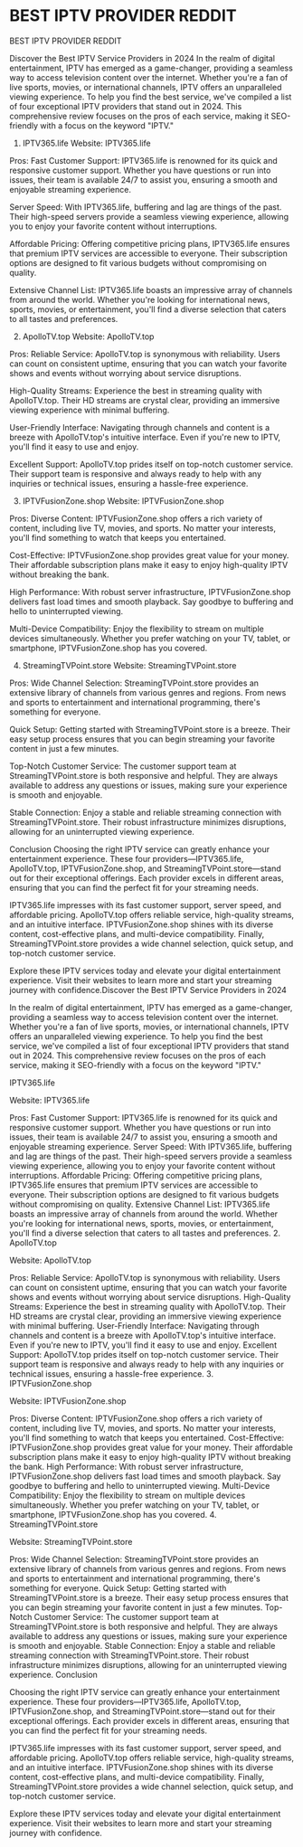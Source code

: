 # BEST IPTV PROVIDER REDDIT
BEST IPTV PROVIDER REDDIT

Discover the Best IPTV Service Providers in 2024
In the realm of digital entertainment, IPTV has emerged as a game-changer, providing a seamless way to access television content over the internet. Whether you're a fan of live sports, movies, or international channels, IPTV offers an unparalleled viewing experience. To help you find the best service, we've compiled a list of four exceptional IPTV providers that stand out in 2024. This comprehensive review focuses on the pros of each service, making it SEO-friendly with a focus on the keyword "IPTV."

1. IPTV365.life
Website: IPTV365.life

Pros:
Fast Customer Support: IPTV365.life is renowned for its quick and responsive customer support. Whether you have questions or run into issues, their team is available 24/7 to assist you, ensuring a smooth and enjoyable streaming experience.

Server Speed: With IPTV365.life, buffering and lag are things of the past. Their high-speed servers provide a seamless viewing experience, allowing you to enjoy your favorite content without interruptions.

Affordable Pricing: Offering competitive pricing plans, IPTV365.life ensures that premium IPTV services are accessible to everyone. Their subscription options are designed to fit various budgets without compromising on quality.

Extensive Channel List: IPTV365.life boasts an impressive array of channels from around the world. Whether you're looking for international news, sports, movies, or entertainment, you'll find a diverse selection that caters to all tastes and preferences.

2. ApolloTV.top
Website: ApolloTV.top

Pros:
Reliable Service: ApolloTV.top is synonymous with reliability. Users can count on consistent uptime, ensuring that you can watch your favorite shows and events without worrying about service disruptions.

High-Quality Streams: Experience the best in streaming quality with ApolloTV.top. Their HD streams are crystal clear, providing an immersive viewing experience with minimal buffering.

User-Friendly Interface: Navigating through channels and content is a breeze with ApolloTV.top's intuitive interface. Even if you're new to IPTV, you'll find it easy to use and enjoy.

Excellent Support: ApolloTV.top prides itself on top-notch customer service. Their support team is responsive and always ready to help with any inquiries or technical issues, ensuring a hassle-free experience.

3. IPTVFusionZone.shop
Website: IPTVFusionZone.shop

Pros:
Diverse Content: IPTVFusionZone.shop offers a rich variety of content, including live TV, movies, and sports. No matter your interests, you'll find something to watch that keeps you entertained.

Cost-Effective: IPTVFusionZone.shop provides great value for your money. Their affordable subscription plans make it easy to enjoy high-quality IPTV without breaking the bank.

High Performance: With robust server infrastructure, IPTVFusionZone.shop delivers fast load times and smooth playback. Say goodbye to buffering and hello to uninterrupted viewing.

Multi-Device Compatibility: Enjoy the flexibility to stream on multiple devices simultaneously. Whether you prefer watching on your TV, tablet, or smartphone, IPTVFusionZone.shop has you covered.

4. StreamingTVPoint.store
Website: StreamingTVPoint.store

Pros:
Wide Channel Selection: StreamingTVPoint.store provides an extensive library of channels from various genres and regions. From news and sports to entertainment and international programming, there's something for everyone.

Quick Setup: Getting started with StreamingTVPoint.store is a breeze. Their easy setup process ensures that you can begin streaming your favorite content in just a few minutes.

Top-Notch Customer Service: The customer support team at StreamingTVPoint.store is both responsive and helpful. They are always available to address any questions or issues, making sure your experience is smooth and enjoyable.

Stable Connection: Enjoy a stable and reliable streaming connection with StreamingTVPoint.store. Their robust infrastructure minimizes disruptions, allowing for an uninterrupted viewing experience.

Conclusion
Choosing the right IPTV service can greatly enhance your entertainment experience. These four providers—IPTV365.life, ApolloTV.top, IPTVFusionZone.shop, and StreamingTVPoint.store—stand out for their exceptional offerings. Each provider excels in different areas, ensuring that you can find the perfect fit for your streaming needs.

IPTV365.life impresses with its fast customer support, server speed, and affordable pricing. ApolloTV.top offers reliable service, high-quality streams, and an intuitive interface. IPTVFusionZone.shop shines with its diverse content, cost-effective plans, and multi-device compatibility. Finally, StreamingTVPoint.store provides a wide channel selection, quick setup, and top-notch customer service.

Explore these IPTV services today and elevate your digital entertainment experience. Visit their websites to learn more and start your streaming journey with confidence.Discover the Best IPTV Service Providers in 2024

In the realm of digital entertainment, IPTV has emerged as a game-changer, providing a seamless way to access television content over the internet. Whether you're a fan of live sports, movies, or international channels, IPTV offers an unparalleled viewing experience. To help you find the best service, we've compiled a list of four exceptional IPTV providers that stand out in 2024. This comprehensive review focuses on the pros of each service, making it SEO-friendly with a focus on the keyword "IPTV."

IPTV365.life

Website: IPTV365.life

Pros:
Fast Customer Support: IPTV365.life is renowned for its quick and responsive customer support. Whether you have questions or run into issues, their team is available 24/7 to assist you, ensuring a smooth and enjoyable streaming experience.
Server Speed: With IPTV365.life, buffering and lag are things of the past. Their high-speed servers provide a seamless viewing experience, allowing you to enjoy your favorite content without interruptions.
Affordable Pricing: Offering competitive pricing plans, IPTV365.life ensures that premium IPTV services are accessible to everyone. Their subscription options are designed to fit various budgets without compromising on quality.
Extensive Channel List: IPTV365.life boasts an impressive array of channels from around the world. Whether you're looking for international news, sports, movies, or entertainment, you'll find a diverse selection that caters to all tastes and preferences.
2. ApolloTV.top

Website: ApolloTV.top

Pros:
Reliable Service: ApolloTV.top is synonymous with reliability. Users can count on consistent uptime, ensuring that you can watch your favorite shows and events without worrying about service disruptions.
High-Quality Streams: Experience the best in streaming quality with ApolloTV.top. Their HD streams are crystal clear, providing an immersive viewing experience with minimal buffering.
User-Friendly Interface: Navigating through channels and content is a breeze with ApolloTV.top's intuitive interface. Even if you're new to IPTV, you'll find it easy to use and enjoy.
Excellent Support: ApolloTV.top prides itself on top-notch customer service. Their support team is responsive and always ready to help with any inquiries or technical issues, ensuring a hassle-free experience.
3. IPTVFusionZone.shop

Website: IPTVFusionZone.shop

Pros:
Diverse Content: IPTVFusionZone.shop offers a rich variety of content, including live TV, movies, and sports. No matter your interests, you'll find something to watch that keeps you entertained.
Cost-Effective: IPTVFusionZone.shop provides great value for your money. Their affordable subscription plans make it easy to enjoy high-quality IPTV without breaking the bank.
High Performance: With robust server infrastructure, IPTVFusionZone.shop delivers fast load times and smooth playback. Say goodbye to buffering and hello to uninterrupted viewing.
Multi-Device Compatibility: Enjoy the flexibility to stream on multiple devices simultaneously. Whether you prefer watching on your TV, tablet, or smartphone, IPTVFusionZone.shop has you covered.
4. StreamingTVPoint.store

Website: StreamingTVPoint.store

Pros:
Wide Channel Selection: StreamingTVPoint.store provides an extensive library of channels from various genres and regions. From news and sports to entertainment and international programming, there's something for everyone.
Quick Setup: Getting started with StreamingTVPoint.store is a breeze. Their easy setup process ensures that you can begin streaming your favorite content in just a few minutes.
Top-Notch Customer Service: The customer support team at StreamingTVPoint.store is both responsive and helpful. They are always available to address any questions or issues, making sure your experience is smooth and enjoyable.
Stable Connection: Enjoy a stable and reliable streaming connection with StreamingTVPoint.store. Their robust infrastructure minimizes disruptions, allowing for an uninterrupted viewing experience.
Conclusion

Choosing the right IPTV service can greatly enhance your entertainment experience. These four providers—IPTV365.life, ApolloTV.top, IPTVFusionZone.shop, and StreamingTVPoint.store—stand out for their exceptional offerings. Each provider excels in different areas, ensuring that you can find the perfect fit for your streaming needs.

IPTV365.life impresses with its fast customer support, server speed, and affordable pricing. ApolloTV.top offers reliable service, high-quality streams, and an intuitive interface. IPTVFusionZone.shop shines with its diverse content, cost-effective plans, and multi-device compatibility. Finally, StreamingTVPoint.store provides a wide channel selection, quick setup, and top-notch customer service.

Explore these IPTV services today and elevate your digital entertainment experience. Visit their websites to learn more and start your streaming journey with confidence.
